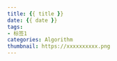 ```yaml
---
title: {{ title }}
date: {{ date }}
tags:
- 标签1
categories: Algorithm
thumbnail: https://xxxxxxxxxx.png
---
```

